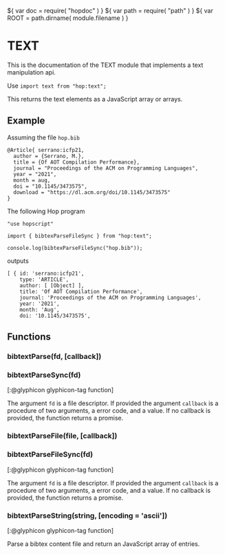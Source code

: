 ${ var doc = require( "hopdoc" ) }
${ var path = require( "path" ) }
${ var ROOT = path.dirname( module.filename ) }

TEXT
====

This is the documentation of the TEXT module that implements a 
text manipulation api. 

Use `import text from "hop:text";`

This returns the text elements as a JavaScript array or arrays.


Example
-------

Assuming the file `hop.bib`

```text
@Article{ serrano:icfp21,
  author = {Serrano, M.},
  title = {Of AOT Compilation Performance},
  journal = "Proceedings of the ACM on Programming Languages",
  year = "2021",
  month = aug,
  doi = "10.1145/3473575",
  download = "https://dl.acm.org/doi/10.1145/3473575"
}
```

The following Hop program

```hopscript
"use hopscript"

import { bibtexParseFileSync } from "hop:text";

console.log(bibtexParseFileSync("hop.bib"));
```

outputs

```
[ { id: 'serrano:icfp21',
    type: 'ARTICLE',
    author: [ [Object] ],
    title: 'Of AOT Compilation Performance',
    journal: 'Proceedings of the ACM on Programming Languages',
    year: '2021',
    month: 'Aug',
    doi: '10.1145/3473575',
```

Functions
---------

### bibtextParse(fd, [callback]) ###
### bibtextParseSync(fd) ###
[:@glyphicon glyphicon-tag function]

The argument `fd` is a file descriptor. If provided the argument 
`callback` is a procedure of two arguments, a error code, and a value.
If no callback is provided, the function returns a promise.

### bibtextParseFile(file, [callback]) ###
### bibtextParseFileSync(fd) ###
[:@glyphicon glyphicon-tag function]

The argument `fd` is a file descriptor. If provided the argument 
`callback` is a procedure of two arguments, a error code, and a value.
If no callback is provided, the function returns a promise.

### bibtextParseString(string, [encoding = 'ascii']) ###
[:@glyphicon glyphicon-tag function]

Parse a bibtex content file and return an JavaScript array of entries.
  


